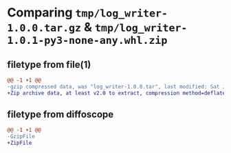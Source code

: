 # Comparing `tmp/log_writer-1.0.0.tar.gz` & `tmp/log_writer-1.0.1-py3-none-any.whl.zip`

## filetype from file(1)

```diff
@@ -1 +1 @@
-gzip compressed data, was "log_writer-1.0.0.tar", last modified: Sat Jun  1 18:42:37 2024, max compression
+Zip archive data, at least v2.0 to extract, compression method=deflate
```

## filetype from diffoscope

```diff
@@ -1 +1 @@
-GzipFile
+ZipFile
```

